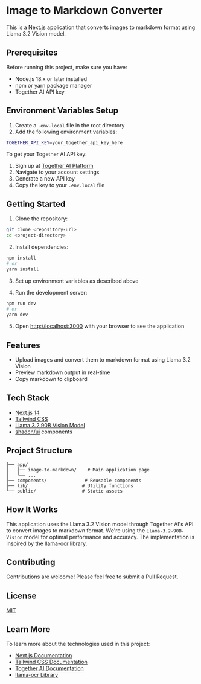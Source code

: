 # Image to Markdown Converter

This is a Next.js application that converts images to markdown format using Llama 3.2 Vision model.

## Prerequisites

Before running this project, make sure you have:

- Node.js 18.x or later installed
- npm or yarn package manager
- Together AI API key

## Environment Variables Setup

1. Create a `.env.local` file in the root directory
2. Add the following environment variables:

```bash
TOGETHER_API_KEY=your_together_api_key_here
```

To get your Together AI API key:
1. Sign up at [Together AI Platform](https://together.ai)
2. Navigate to your account settings
3. Generate a new API key
4. Copy the key to your `.env.local` file

## Getting Started

1. Clone the repository:
```bash
git clone <repository-url>
cd <project-directory>
```

2. Install dependencies:
```bash
npm install
# or
yarn install
```

3. Set up environment variables as described above

4. Run the development server:
```bash
npm run dev
# or
yarn dev
```

5. Open [http://localhost:3000](http://localhost:3000) with your browser to see the application

## Features

- Upload images and convert them to markdown format using Llama 3.2 Vision
- Preview markdown output in real-time
- Copy markdown to clipboard

## Tech Stack

- [Next.js 14](https://nextjs.org/)
- [Tailwind CSS](https://tailwindcss.com/)
- [Llama 3.2 90B Vision Model](https://together.ai/products/llama-3.2-90b)
- [shadcn/ui](https://ui.shadcn.com/) components

## Project Structure

```
├── app/
│   ├── image-to-markdown/    # Main application page
│   └── ...
├── components/              # Reusable components
├── lib/                    # Utility functions
└── public/                 # Static assets
```

## How It Works

This application uses the Llama 3.2 Vision model through Together AI's API to convert images to markdown format. We're using the `Llama-3.2-90B-Vision` model for optimal performance and accuracy. The implementation is inspired by the [llama-ocr](https://github.com/Nutlope/llama-ocr) library.

## Contributing

Contributions are welcome! Please feel free to submit a Pull Request.

## License

[MIT](LICENSE)

## Learn More

To learn more about the technologies used in this project:

- [Next.js Documentation](https://nextjs.org/docs)
- [Tailwind CSS Documentation](https://tailwindcss.com/docs)
- [Together AI Documentation](https://docs.together.ai/)
- [llama-ocr Library](https://github.com/Nutlope/llama-ocr)
